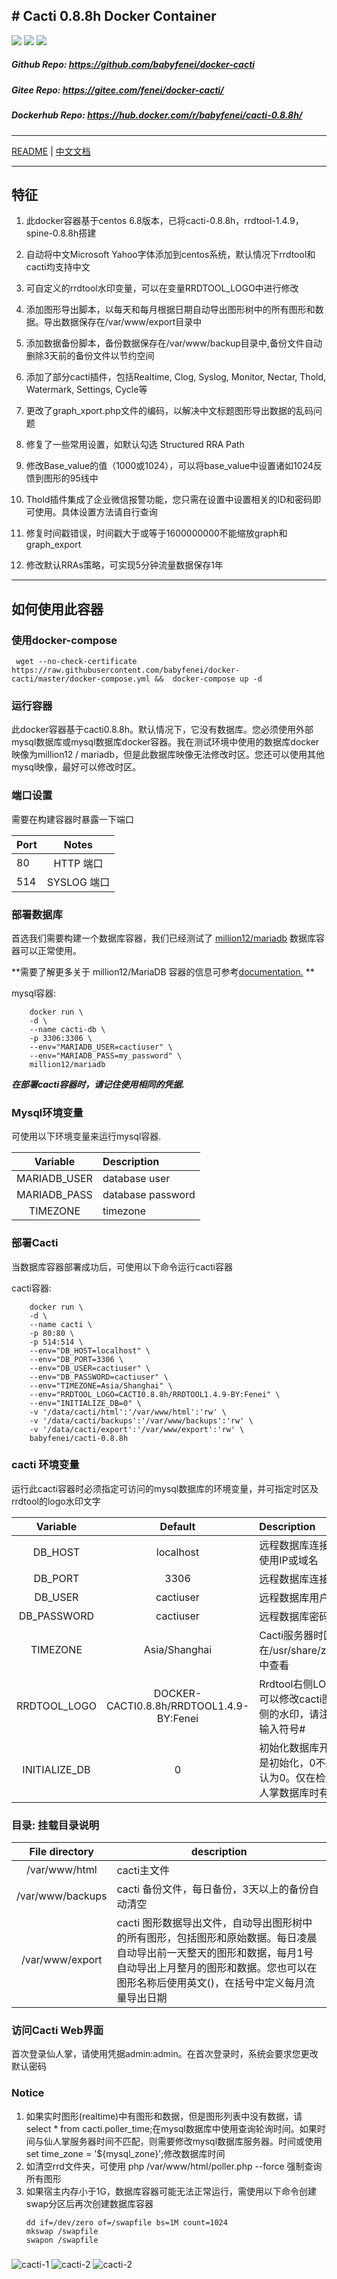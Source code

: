 ﻿﻿# Cacti 0.8.8h Docker Container
---
 
[![](https://images.microbadger.com/badges/image/babyfenei/cacti-0.8.8h.svg)](https://microbadger.com/images/babyfenei/cacti-0.8.8h "Get your own image badge on microbadger.com")  [![](https://images.microbadger.com/badges/version/babyfenei/cacti-0.8.8h.svg)](https://microbadger.com/images/babyfenei/cacti-0.8.8h "Get your own version badge on microbadger.com")  [![](https://images.microbadger.com/badges/license/babyfenei/cacti-0.8.8h.svg)](https://microbadger.com/images/babyfenei/cacti-0.8.8h "Get your own license badge on microbadger.com")

##### Github Repo: https://github.com/babyfenei/docker-cacti
##### Gitee  Repo: https://gitee.com/fenei/docker-cacti/
##### Dockerhub Repo: https://hub.docker.com/r/babyfenei/cacti-0.8.8h/
---
[README](README.md) | [中文文档](README_ZH.md)

---

## 特征
1. 此docker容器基于centos 6.8版本，已将cacti-0.8.8h，rrdtool-1.4.9，spine-0.8.8h搭建
   
2. 自动将中文Microsoft Yahoo字体添加到centos系统，默认情况下rrdtool和cacti均支持中文
   
3. 可自定义的rrdtool水印变量，可以在变量RRDTOOL_LOGO中进行修改
   
4. 添加图形导出脚本，以每天和每月根据日期自动导出图形树中的所有图形和数据。导出数据保存在/var/www/export目录中
   
5. 添加数据备份脚本，备份数据保存在/var/www/backup目录中,备份文件自动删除3天前的备份文件以节约空间
   
6. 添加了部分cacti插件，包括Realtime, Clog, Syslog, Monitor, Nectar, Thold, Watermark, Settings, Cycle等
 
8. 更改了graph_xport.php文件的编码，以解决中文标题图形导出数据的乱码问题
   
9.  修复了一些常用设置，如默认勾选 Structured RRA Path
    
10. 修改Base_value的值（1000或1024），可以将base_value中设置诸如1024反馈到图形的95线中
    
11. Thold插件集成了企业微信报警功能，您只需在设置中设置相关的ID和密码即可使用。具体设置方法请自行查询
    
12. 修复时间戳错误，时间戳大于或等于1600000000不能缩放graph和graph_export

13. 修改默认RRAs策略，可实现5分钟流量数据保存1年


---

## 如何使用此容器
### 使用docker-compose
```
 wget --no-check-certificate  https://raw.githubusercontent.com/babyfenei/docker-cacti/master/docker-compose.yml &&  docker-compose up -d
```


### 运行容器
此docker容器基于cacti0.8.8h。默认情况下，它没有数据库。您必须使用外部mysql数据库或mysql数据库docker容器。我在测试环境中使用的数据库docker映像为million12 / mariadb，但是此数据库映像无法修改时区。您还可以使用其他mysql映像，最好可以修改时区。

### 端口设置
需要在构建容器时暴露一下端口

| Port |     Notes     |  
|------|:-------------:|
|  80  | HTTP 端口      |
|  514 | SYSLOG   端口  |


### 部署数据库
首选我们需要构建一个数据库容器，我们已经测试了 [million12/mariadb](https://registry.hub.docker.com/u/million12/mariadb/) 数据库容器可以正常使用。

**需要了解更多关于 million12/MariaDB 容器的信息可参考[documentation.](https://github.com/million12/docker-mariadb) **

mysql容器:  
```
    docker run \
    -d \
    --name cacti-db \
    -p 3306:3306 \
    --env="MARIADB_USER=cactiuser" \
    --env="MARIADB_PASS=my_password" \
    million12/mariadb
```
***在部署cacti容器时，请记住使用相同的凭据.***

### Mysql环境变量
可使用以下环境变量来运行mysql容器.

| Variable|Description|
|:------:|:-----|
|MARIADB_USER|database user|  
|MARIADB_PASS|database password|  
|TIMEZONE|timezone  |

### 部署Cacti
当数据库容器部署成功后，可使用以下命令运行cacti容器

cacti容器:  
```
    docker run \
    -d \
    --name cacti \
    -p 80:80 \
    -p 514:514 \
    --env="DB_HOST=localhost" \
    --env="DB_PORT=3306 \
    --env="DB_USER=cactiuser" \
    --env="DB_PASSWORD=cactiuser" \
    --env="TIMEZONE=Asia/Shanghai" \
    --env="RRDTOOL_LOGO=CACTI0.8.8h/RRDTOOL1.4.9-BY:Fenei" \
    --env="INITIALIZE_DB=0" \
    -v '/data/cacti/html':'/var/www/html':'rw' \
    -v '/data/cacti/backups':'/var/www/backups':'rw' \
    -v '/data/cacti/export':'/var/www/export':'rw' \
    babyfenei/cacti-0.8.8h
```

### cacti 环境变量
运行此cacti容器时必须指定可访问的mysql数据库的环境变量，并可指定时区及rrdtool的logo水印文字

| Variable|Default|Description|
|:------:|:----:|:-----|
|DB_HOST|localhost|远程数据库连接地址，使用IP或域名|
|DB_PORT|3306|远程数据库连接端口|
|DB_USER|cactiuser|远程数据库用户名|
|DB_PASSWORD|cactiuser|远程数据库密码|
|TIMEZONE|Asia/Shanghai|Cacti服务器时区，可在/usr/share/zoneinfo中查看|
|RRDTOOL_LOGO|DOCKER-CACTI0.8.8h/RRDTOOL1.4.9-BY:Fenei|Rrdtool右侧LOGO，您可以修改cacti图形右侧的水印，请注意不要输入符号#|
|INITIALIZE_DB|0|初始化数据库开关，1是初始化，0不是，默认为0。仅在检测到仙人掌数据库时有效|


### 目录: 挂载目录说明
|File directory| description|
|:---:|---|
|/var/www/html | cacti主文件|
|/var/www/backups| cacti 备份文件，每日备份，3天以上的备份自动清空|
|/var/www/export | cacti 图形数据导出文件，自动导出图形树中的所有图形，包括图形和原始数据。每日凌晨自动导出前一天整天的图形和数据，每月1号自动导出上月整月的图形和数据。您也可以在图形名称后使用英文()，在括号中定义每月流量导出日期|

### 访问Cacti Web界面
首次登录仙人掌，请使用凭据admin:admin。在首次登录时，系统会要求您更改默认密码

### Notice
1. 如果实时图形(realtime)中有图形和数据，但是图形列表中没有数据，请select * from cacti.poller_time;在mysql数据库中使用查询轮询时间。如果时间与仙人掌服务器时间不匹配，则需要修改mysql数据库服务器。时间或使用set time_zone = '${mysql_zone}';修改数据库时间
2. 如清空rrd文件夹，可使用 php /var/www/html/poller.php --force 强制查询所有图形
3. 如果宿主内存小于1G，数据库容器可能无法正常运行，需使用以下命令创建swap分区后再次创建数据库容器
    ```
    dd if=/dev/zero of=/swapfile bs=1M count=1024
    mkswap /swapfile
    swapon /swapfile
    ```

### 
![cacti-1](./container-files/images/cacti-1.png)
![cacti-2](./container-files/images/cacti-2.jpg)
![cacti-2](./container-files/images/cacti-3.jpg)

